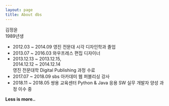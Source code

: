 ```yaml
---
layout: page
title: About dbs
---
```


김정윤  
1989년생

- 2012.03 ~ 2014.09 영진 전문대 시각 디자인학과 졸업
- 2013.07 ~ 2016.03 와우프레스 편집 디자이너
- 2013.12.13 ~ 2013.12.15,  
2014.12.12 ~ 2014.12.14  
영진 전문대학 Digital Publishing 과정 수료 
- 2017.07 ~ 2018.09 sbs 아카데미 웹 퍼블리싱 강사
- 2018.11 ~ 2018.05 쌍용 교육센터 Python & Java 응용 SW 실무 개발자 양성 과정 이수 중

<div class="divider"></div>

**Less is more..**
